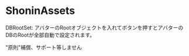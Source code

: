# ShoninAssets



DBRootSet: 
アバターのRootオブジェクトを入れてボタンを押すとアバターのDBのRootが全部自動で設定されます。



"原則"補償、サポート等しません
